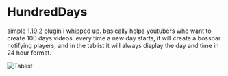 # HundredDays
simple 1.19.2 plugin i whipped up. basically helps youtubers who want to create 100 days videos. every time a new day starts, it will create a bossbar notifying players, and in the tablist it will always display the day and time in 24 hour format.

![Tablist](https://user-images.githubusercontent.com/130502806/231268309-af13c8cb-5d2f-4d66-8c85-f69721db67bf.png)
